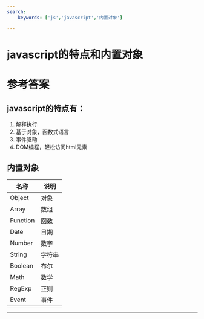 ```yaml
---
search:
    keywords: ['js','javascript','内置对象']

---
```


# javascript的特点和内置对象

# 参考答案

## javascript的特点有：

1. 解释执行
2. 基于对象，函数式语言
3. 事件驱动
4. DOM编程，轻松访问html元素

## 内置对象

|名称|说明|
|-|-|
|Object|对象|
|Array|数组|
|Function|函数|
|Date|日期|
|Number|数字|
|String|字符串|
|Boolean|布尔|
|Math|数学|
|RegExp|正则|
|Event|事件|

---
